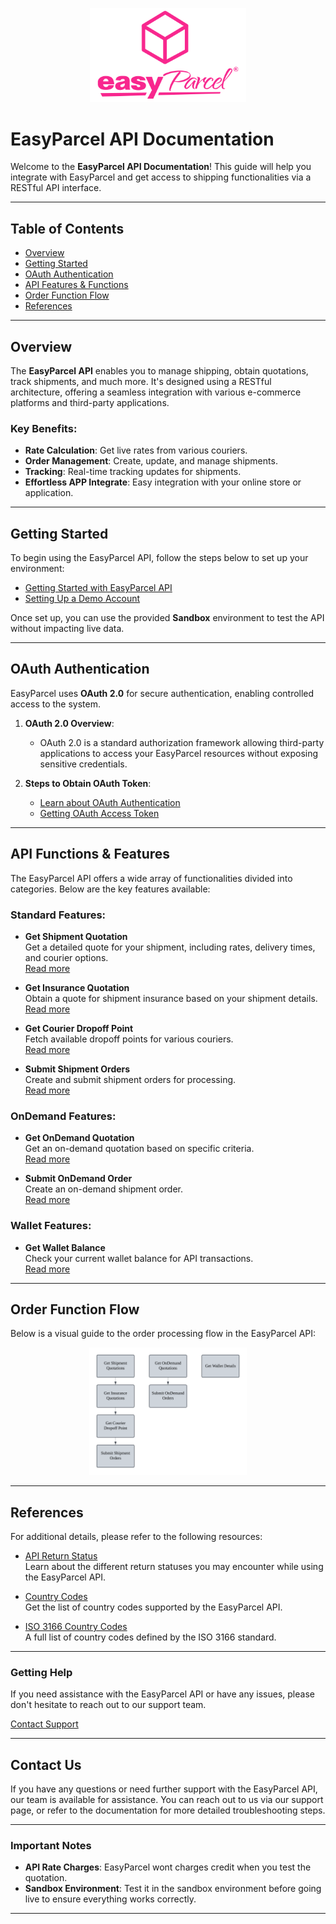 <p align="center">
  <img src="Pictures/easyparcel-transparentqquare-md.png" alt="EasyParcel Logo" style="width:250px;">
</p>

# EasyParcel API Documentation

Welcome to the **EasyParcel API Documentation**! This guide will help you integrate with EasyParcel and get access to shipping functionalities via a RESTful API interface. 

---

## **Table of Contents**

- [Overview](#overview)
- [Getting Started](#getting-started)
- [OAuth Authentication](#oauth-authentication)
- [API Features & Functions](#api-functions-features)
- [Order Function Flow](#order-function-flow)
- [References](#references)

---

## **Overview**

The **EasyParcel API** enables you to manage shipping, obtain quotations, track shipments, and much more. It's designed using a RESTful architecture, offering a seamless integration with various e-commerce platforms and third-party applications.

### **Key Benefits**:
- **Rate Calculation**: Get live rates from various couriers.
- **Order Management**: Create, update, and manage shipments.
- **Tracking**: Real-time tracking updates for shipments.
- **Effortless APP Integrate**: Easy integration with your online store or application.

---

## **Getting Started**

To begin using the EasyParcel API, follow the steps below to set up your environment:

- [Getting Started with EasyParcel API](Guides/1.get_started_with_easy_pracel_open_API.md)
- [Setting Up a Demo Account](Guides/2.setup_demo_account.md)

Once set up, you can use the provided **Sandbox** environment to test the API without impacting live data.

---

## **OAuth Authentication**

EasyParcel uses **OAuth 2.0** for secure authentication, enabling controlled access to the system.

1. **OAuth 2.0 Overview**:
    - OAuth 2.0 is a standard authorization framework allowing third-party applications to access your EasyParcel resources without exposing sensitive credentials.
  
2. **Steps to Obtain OAuth Token**:
    - [Learn about OAuth Authentication](oauth_authentication.md)
    - [Getting OAuth Access Token](Guides/3.get_oauth_access_token.md)

---

## **API Functions & Features**

The EasyParcel API offers a wide array of functionalities divided into categories. Below are the key features available:

### **Standard Features**:
- **Get Shipment Quotation**  
  Get a detailed quote for your shipment, including rates, delivery times, and courier options.  
  [Read more](Features/Shipping/1.get_shipment_quotation.md)

- **Get Insurance Quotation**  
  Obtain a quote for shipment insurance based on your shipment details.  
  [Read more](Features/Shipping/2.get_insurance_quotation.md)

- **Get Courier Dropoff Point**  
  Fetch available dropoff points for various couriers.  
  [Read more](Features/Shipping/3.get_courier_dropoff_point.md)

- **Submit Shipment Orders**  
  Create and submit shipment orders for processing.  
  [Read more](Features/Shipping/4.submit_shipment_orders.md)

### **OnDemand Features**:
- **Get OnDemand Quotation**  
  Get an on-demand quotation based on specific criteria.  
  [Read more](Features/OnDemand/1.get_ondemand_quotation.md)

- **Submit OnDemand Order**  
  Create an on-demand shipment order.  
  [Read more](Features/OnDemand/2.submit_ondemand_order.md)

### **Wallet Features**:
- **Get Wallet Balance**  
  Check your current wallet balance for API transactions.  
  [Read more](Features/get_wallet.md)

---

## **Order Function Flow**

Below is a visual guide to the order processing flow in the EasyParcel API:

<p align="center">
  <img src="Pictures/flow_chart.png" alt="Order Flow Chart" style="width:50%; margin:0; padding:0;">
</p>

---

## **References**

For additional details, please refer to the following resources:

- [API Return Status](References/API_return_status.md)  
  Learn about the different return statuses you may encounter while using the EasyParcel API.
  
- [Country Codes](References/country_code.md)  
  Get the list of country codes supported by the EasyParcel API.

- [ISO 3166 Country Codes](References/ISO_3166.md)  
  A full list of country codes defined by the ISO 3166 standard.

---

### **Getting Help**

If you need assistance with the EasyParcel API or have any issues, please don't hesitate to reach out to our support team.

[Contact Support](https://support.easyparcel.com)

---

## **Contact Us**

If you have any questions or need further support with the EasyParcel API, our team is available for assistance. You can reach out to us via our support page, or refer to the documentation for more detailed troubleshooting steps.

---

### **Important Notes**
- **API Rate Charges**: EasyParcel wont charges credit when you test the quotation.
- **Sandbox Environment**: Test it in the sandbox environment before going live to ensure everything works correctly.

---


